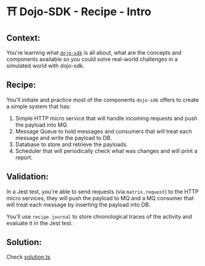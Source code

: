 # ⛩ Dojo-SDK - Recipe - Intro

## Context:
You're learning what [`dojo-sdk`](https://github.com/Livshitz/Dojo-SDK) is all about, what are the concepts and components available so you could solve real-world challenges in a simulated world with dojo-sdk. 

## Recipe:
You'll initiate and practice most of the components `dojo-sdk` offers to create a simple system that has:  
1. Simple HTTP micro service that will handle incoming requests and push the payload into MQ.
1. Message Queue to hold messages and consumers that will treat each message and write the payload to DB.
1. Database to store and retrieve the payloads.
1. Scheduler that will periodically check what was changes and will print a report.

## Validation:
In a Jest test, you're able to send requests (via `matrix.request`) to the HTTP micro services, they will push the payload to MQ and a MQ consumer that will treat each message by inserting the payload into DB.  

You'll use `recipe.journal` to store chronological traces of the activity and evaluate it in the Jest test.

## Solution:
Check [solution.ts](solution.ts)